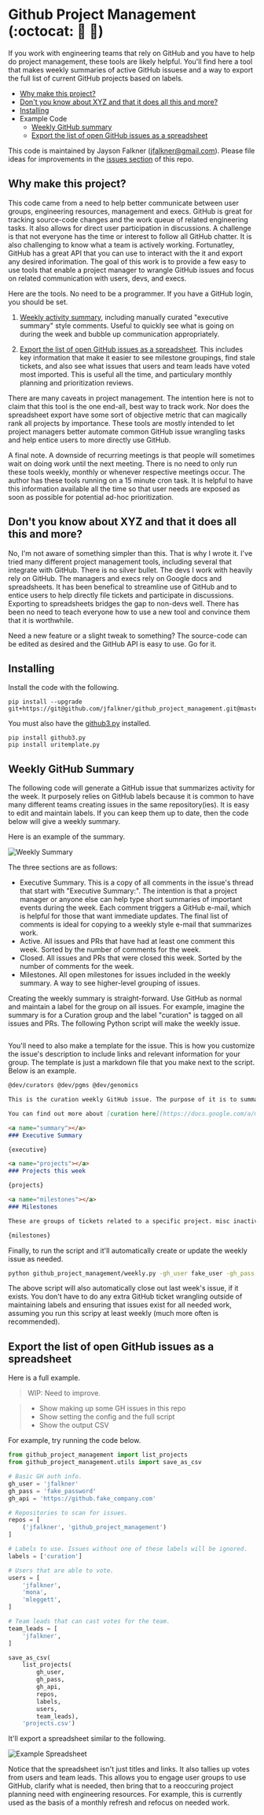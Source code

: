 Github Project Management (:octocat: :snake: :tada:)
===

If you work with engineering teams that rely on GitHub and you have to help do project management, these tools are likely helpful. You'll find here a tool that makes weekly summaries of active GitHub issuese and a way to export the full list of current GitHub projects based on labels.

- [Why make this project?](#why-make-this-project)
- [Don't you know about XYZ and that it does all this and more?](#dont-you-know-about-xyz-and-that-it-does-all-this-and-more)
- [Installing](#installing)
- Example Code
  - [Weekly GitHub summary](#weekly-github-summary)
  - [Export the list of open GitHub issues as a spreadsheet](#export-the-list-of-open-github-issues-as-a-spreadsheet)

This code is maintained by Jayson Falkner (jfalkner@gmail.com). Please file
ideas for improvements in the [issues section](https://github.com/jfalkner/github_project_management/issues) of this repo.

Why make this project?
---

This code came from a need to help better communicate between user groups, engineering resources, management and execs. GitHub is great for tracking source-code changes and the work queue of related engineering tasks. It also allows for direct user participation in discussions. A challenge is that not everyone has the time or interest to follow all GitHub chatter. It is also challenging to know what a team is actively working. Fortunatley, GitHub has a great API that you can use to interact with the it and export any desired inforimation. The goal of this work is to provide a few easy to use tools that enable a project manager to wrangle GitHub issues and focus on related communication with users, devs, and execs.

Here are the tools. No need to be a programmer. If you have a GitHub login, you should be set.

1. [Weekly activity summary](#weekly-github-summary), including manually curated "executive summary" style comments. Useful to quickly see what is going on during the week and bubble up communication appropriately.

2. [Export the list of open GitHub issues as a spreadsheet](#export-the-list-of-open-github-issues-as-a-spreadsheet). This includes key information that make it easier to see milestone groupings, find stale tickets, and also see what issues that users and team leads have voted most imported. This is useful all the time, and particulary monthly planning and prioritization reviews. 


There are many caveats in project management. The intention here is not to claim that this tool is the one end-all, best way to track work. Nor does the spreadsheet export have some sort of objective metric that can magically rank all projects by importance. These tools are mostly intended to let project managers better automate common GitHub issue wrangling tasks and help entice users to more directly use GitHub.

A final note. A downside of recurring meetings is that people will sometimes wait on doing work until the next meeting. There is no need to only run these tools weekly, monthly or whenever respective meetings occur. The author has these tools running on a 15 minute cron task. It is helpful to have this information available all the time so that user needs are exposed as soon as possible for potential ad-hoc prioritization.


Don't you know about XYZ and that it does all this and more?
---

No, I'm not aware of something simpler than this. That is why I wrote it. I've tried many different project management tools, including several that integrate with GitHub. There is no silver bullet. The devs I work with heavily rely on GitHub. The managers and execs rely on Google docs and spreadsheets. It has been benefical to streamline use of GitHub and to entice users to help directly file tickets and participate in discussions. Exporting to spreadsheets bridges the gap to non-devs well. There has been no need to teach everyone how to use a new tool and convince them that it is worthwhile.

Need a new feature or a slight tweak to something? The source-code can be edited as desired and the GitHub API is easy to use. Go for it.


Installing
---

Install the code with the following.

```
pip install --upgrade git+https://git@github.com/jfalkner/github_project_management.git@master#egg=github_project_management
```

You must also have the [github3.py](https://github3py.readthedocs.org/en/master/index.html) installed.

```
pip install github3.py
pip install uritemplate.py
```


Weekly GitHub Summary
---

The following code will generate a GitHub issue that summarizes activity for the week. It purposely relies on GitHub labels because it is common to have many different teams creating issues in the same repository(ies). It is easy to edit and maintain labels. If you can keep them up to date, then the code below will give a weekly summary.

Here is an example of the summary.

![Weekly Summary]()

The three sections are as follows:

- Executive Summary. This is a copy of all comments in the issue's thread that start with "Executive Summary:". The intention is that a project manager or anyone else can help type short summaries of important events during the week. Each comment triggers a GitHub e-mail, which is helpful for those that want immediate updates. The final list of comments is ideal for copying to a weekly style e-mail that summarizes work.
- Active. All issues and PRs that have had at least one comment this week. Sorted by the number of comments for the week.
- Closed. All issues and PRs that were closed this week. Sorted by the number of comments for the week.
- Milestones. All open milestones for issues included in the weekly summary. A way to see higher-level grouping of issues.

Creating the weekly summary is straight-forward. Use GitHub as normal and maintain a label for the group on all issues. For example, imagine the summary is for a Curation group and the label "curation" is tagged on all issues and PRs. The following Python script will make the weekly issue.

```json

```

You'll need to also make a template for the issue. This is how you customize the issue's description to include links and relevant information for your group. The template is just a markdown file that you make next to the script. Below is an example.

```md
@dev/curators @dev/pgms @dev/genomics

This is the curation weekly GitHub issue. The purpose of it is to summarize needing work and related discussions. GitHub is used because it is the primary tool Counsyl engineers use to track work and report progress.

You can find out more about [curation here](https://docs.google.com/a/my_company/document/d/.../edit?usp=sharing). More information about the weekly, monthly and project management process in [here](https://docs.google.com/a/my_company/document/d/.../edit?usp=sharing).

<a name="summary"></a>
### Executive Summary

{executive}

<a name="projects"></a>
### Projects this week

{projects}

<a name="milestones"></a>
### Milestones

These are groups of tickets related to a specific project. misc inactive tickets are binned in the "Curation Backlog" milestone. this list is intended to help summarize the [full set of tickets open for curation](https://github.counsyl.com/dev/website/labels/curation). 

{milestones}
```

Finally, to run the script and it'll automatically create or update the weekly issue as needed.

```bash
python github_project_management/weekly.py -gh_user fake_user -gh_pass fake_password -gh_api https://github.counsyl.com -template curation_weekly_template.md -config curation_weekly.json
```

The above script will also automatically close out last week's issue, if it exists. You don't have to do any extra GitHub ticket wrangling outside of maintaining labels and ensuring that issues exist for all needed work, assuming you run this scripy at least weekly (much more often is recommended).


Export the list of open GitHub issues as a spreadsheet
---

Here is a full example.

>WIP: Need to improve.

>- Show making up some GH issues in this repo
>- Show setting the config and the full script
>- Show the output CSV

For example, try running the code below.

```python
from github_project_management import list_projects
from github_project_management.utils import save_as_csv

# Basic GH auth info.
gh_user = 'jfalkner'
gh_pass = 'fake_password'
gh_api = 'https://github.fake_company.com'

# Repositories to scan for issues.
repos = [
    ('jfalkner', 'github_project_management')
]

# Labels to use. Issues without one of these labels will be ignored.
labels = ['curation']

# Users that are able to vote.
users = [
    'jfalkner',
    'mona',
    'mleggett',
]

# Team leads that can cast votes for the team.
team_leads = [
    'jfalkner',
]

save_as_csv(
    list_projects(
        gh_user,
        gh_pass,
        gh_api,
        repos,
        labels,
        users,
        team_leads),
    'projects.csv')
```

It'll export a spreadsheet similar to the following.

![Example Spreadsheet](images/example_spreadsheet.png)

Notice that the spreadsheet isn't just titles and links. It also tallies up
votes from users and team leads. This allows you to engage user groups to use 
GitHub, clarify what is needed, then bring that to a reoccuring project
planning need with engineering resources. For example, this is currently used
as the basis of a monthly refresh and refocus on needed work.
